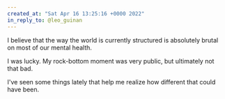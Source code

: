 ```yaml
---
created_at: "Sat Apr 16 13:25:16 +0000 2022"
in_reply_to: @leo_guinan
---
```


I believe that the way the world is currently structured is absolutely brutal on most of our mental health.

I was lucky. My rock-bottom moment was very public, but ultimately not that bad.

I've seen some things lately that help me realize how different that could have been.